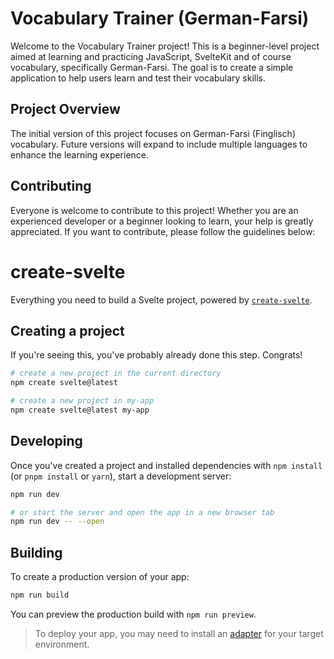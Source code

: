 # Vocabulary Trainer (German-Farsi)

Welcome to the Vocabulary Trainer project! This is a beginner-level project aimed at learning and practicing JavaScript, SvelteKit and of course vocabulary, specifically German-Farsi. The goal is to create a simple application to help users learn and test their vocabulary skills.

## Project Overview

The initial version of this project focuses on German-Farsi (Finglisch) vocabulary. Future versions will expand to include multiple languages to enhance the learning experience.

## Contributing

Everyone is welcome to contribute to this project! Whether you are an experienced developer or a beginner looking to learn, your help is greatly appreciated. If you want to contribute, please follow the guidelines below:


# create-svelte

Everything you need to build a Svelte project, powered by [`create-svelte`](https://github.com/sveltejs/kit/tree/main/packages/create-svelte).

## Creating a project

If you're seeing this, you've probably already done this step. Congrats!

```bash
# create a new project in the current directory
npm create svelte@latest

# create a new project in my-app
npm create svelte@latest my-app
```

## Developing

Once you've created a project and installed dependencies with `npm install` (or `pnpm install` or `yarn`), start a development server:

```bash
npm run dev

# or start the server and open the app in a new browser tab
npm run dev -- --open
```

## Building

To create a production version of your app:

```bash
npm run build
```

You can preview the production build with `npm run preview`.

> To deploy your app, you may need to install an [adapter](https://kit.svelte.dev/docs/adapters) for your target environment.
